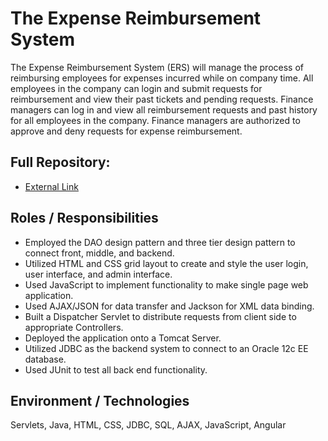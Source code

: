 # The Expense Reimbursement System
The Expense Reimbursement System (ERS) will manage the process of reimbursing employees for expenses incurred while on company time. All employees in the company can login and submit requests for reimbursement and view their past tickets and pending requests. Finance managers can log in and view all reimbursement requests and past history for all employees in the company. Finance managers are authorized to approve and deny requests for expense reimbursement.

## Full Repository: 
- [External Link](https://github.com/groman-gonzalez/RevatureProjects/tree/master/ERS)

## Roles / Responsibilities
-  Employed the DAO design pattern and three tier design pattern to connect front, middle, and backend.
- Utilized HTML and CSS grid layout to create and style the user login, user interface, and admin interface.
- Used JavaScript to implement functionality to make single page web application.
- Used AJAX/JSON for data transfer and Jackson for XML data binding.
- Built a Dispatcher Servlet to distribute requests from client side to appropriate Controllers.
- Deployed the application onto a Tomcat Server.
- Utilized JDBC as the backend system to connect to an Oracle 12c EE database.
- Used JUnit to test all back end functionality.

## Environment / Technologies
Servlets, Java, HTML, CSS, JDBC, SQL, AJAX, JavaScript, Angular